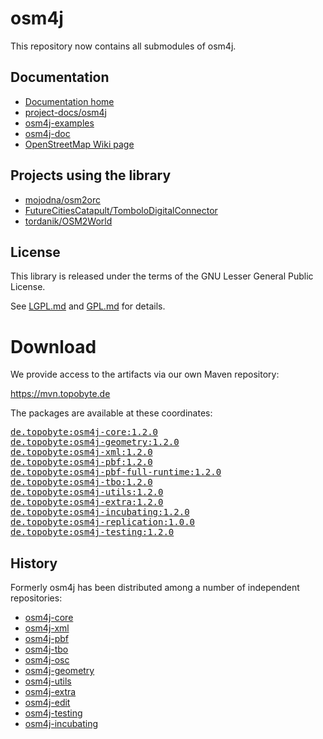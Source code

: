 # osm4j

This repository now contains all submodules of osm4j.

## Documentation

* [Documentation home](https://jaryard.com/projects/osm4j/)
* [project-docs/osm4j](https://github.com/project-docs/osm4j)
* [osm4j-examples](https://github.com/topobyte/osm4j-examples)
* [osm4j-doc](https://github.com/topobyte/osm4j-doc)
* [OpenStreetMap Wiki page](https://wiki.openstreetmap.org/wiki/Osm4j)

## Projects using the library

* [mojodna/osm2orc](https://github.com/mojodna/osm2orc)
* [FutureCitiesCatapult/TomboloDigitalConnector](https://github.com/FutureCitiesCatapult/TomboloDigitalConnector)
* [tordanik/OSM2World](https://github.com/tordanik/OSM2World)

## License

This library is released under the terms of the GNU Lesser General Public
License.

See [LGPL.md](LGPL.md) and [GPL.md](GPL.md) for details.

# Download

We provide access to the artifacts via our own Maven repository:

<https://mvn.topobyte.de>

The packages are available at these coordinates:

<pre>
<a href="https://mvn.topobyte.de/de/topobyte/osm4j-core/1.2.0/">de.topobyte:osm4j-core:1.2.0</a>
<a href="https://mvn.topobyte.de/de/topobyte/osm4j-geometry/1.2.0/">de.topobyte:osm4j-geometry:1.2.0</a>
<a href="https://mvn.topobyte.de/de/topobyte/osm4j-xml/1.2.0/">de.topobyte:osm4j-xml:1.2.0</a>
<a href="https://mvn.topobyte.de/de/topobyte/osm4j-pbf/1.2.0/">de.topobyte:osm4j-pbf:1.2.0</a>
<a href="https://mvn.topobyte.de/de/topobyte/osm4j-pbf-full-runtime/1.2.0/">de.topobyte:osm4j-pbf-full-runtime:1.2.0</a>
<a href="https://mvn.topobyte.de/de/topobyte/osm4j-tbo/1.2.0/">de.topobyte:osm4j-tbo:1.2.0</a>
<a href="https://mvn.topobyte.de/de/topobyte/osm4j-utils/1.2.0/">de.topobyte:osm4j-utils:1.2.0</a>
<a href="https://mvn.topobyte.de/de/topobyte/osm4j-extra/1.2.0/">de.topobyte:osm4j-extra:1.2.0</a>
<a href="https://mvn.topobyte.de/de/topobyte/osm4j-incubating/1.2.0/">de.topobyte:osm4j-incubating:1.2.0</a>
<a href="https://mvn.topobyte.de/de/topobyte/osm4j-replication/1.0.0/">de.topobyte:osm4j-replication:1.0.0</a>
<a href="https://mvn.topobyte.de/de/topobyte/osm4j-testing/1.2.0/">de.topobyte:osm4j-testing:1.2.0</a>
</pre>

## History

Formerly osm4j has been distributed among a number of independent
repositories:

* [osm4j-core](https://github.com/topobyte/osm4j-core)
* [osm4j-xml](https://github.com/topobyte/osm4j-xml)
* [osm4j-pbf](https://github.com/topobyte/osm4j-pbf)
* [osm4j-tbo](https://github.com/topobyte/osm4j-tbo)
* [osm4j-osc](https://github.com/topobyte/osm4j-osc)
* [osm4j-geometry](https://github.com/topobyte/osm4j-geometry)
* [osm4j-utils](https://github.com/topobyte/osm4j-utils)
* [osm4j-extra](https://github.com/topobyte/osm4j-extra)
* [osm4j-edit](https://github.com/topobyte/osm4j-edit)
* [osm4j-testing](https://github.com/topobyte/osm4j-testing)
* [osm4j-incubating](https://github.com/topobyte/osm4j-incubating)

